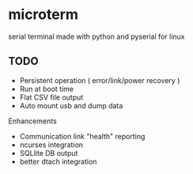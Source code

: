 microterm
=========

serial terminal made with python and pyserial for linux

TODO
----

 * Persistent operation ( error/link/power recovery )
 * Run at boot time
 * Flat CSV file output
 * Auto mount usb and dump data

Enhancements
 * Communication link "health" reporting
 * ncurses integration
 * SQLlite DB output
 * better dtach integration
 


